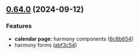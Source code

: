 ## [0.64.0](https://github.com/taskany-inc/hire/compare/v0.63.0...v0.64.0) (2024-09-12)


### Features

* **calendar page:** harmony components ([6c8b654](https://github.com/taskany-inc/hire/commit/6c8b6546066f0db16fce351a83a0c9585c515038))
* harmony forms ([abf3c54](https://github.com/taskany-inc/hire/commit/abf3c54177f32b806162e99ef1d6a3f3b5e33ef9))

